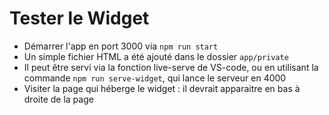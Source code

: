 # Tester le Widget

- Démarrer l'app en port 3000 via `npm run start`
- Un simple fichier HTML a été ajouté dans le dossier `app/private`
- Il peut être servi via la fonction live-serve de VS-code, ou en utilisant la commande `npm run serve-widget`, qui lance le serveur en 4000
- Visiter la page qui héberge le widget : il devrait apparaitre en bas à droite de la page